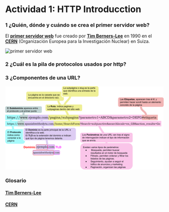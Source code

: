 # Actividad 1: HTTP Introducction

### 1 ¿Quién, dónde y cuándo se crea el primer servidor web?

El
[**primer servidor web**](https://es.wikipedia.org/wiki/World_Wide_Web#Historia)
fue creado por
[**Tim Berners-Lee**](https://es.wikipedia.org/wiki/Tim_Berners-Lee) en 1990 en el
[**CERN**](https://es.wikipedia.org/wiki/Organizaci%C3%B3n_Europea_para_la_Investigaci%C3%B3n_Nuclear)
(Organización Europea para la Investigación Nuclear) en Suiza.

![primer servidor web](https://es.wikipedia.org/wiki/Archivo:First_Web_Server.jpg)

### 2 ¿Cuál es la pila de protocolos usados por http?

### 3 ¿Componentes de una URL?

![Componentes de URL](img/0.1.3.svg)

### Glosario
#### [Tim Berners-Lee](https://es.wikipedia.org/wiki/Tim_Berners-Lee)
#### [CERN](https://es.wikipedia.org/wiki/Organizaci%C3%B3n_Europea_para_la_Investigaci%C3%B3n_Nuclear)